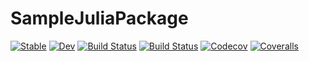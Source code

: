 # SampleJuliaPackage

[![Stable](https://img.shields.io/badge/docs-stable-blue.svg)](https://kyungminlee.github.io/SampleJuliaPackage.jl/stable)
[![Dev](https://img.shields.io/badge/docs-dev-blue.svg)](https://kyungminlee.github.io/SampleJuliaPackage.jl/dev)
[![Build Status](https://travis-ci.com/kyungminlee/SampleJuliaPackage.jl.svg?branch=master)](https://travis-ci.com/kyungminlee/SampleJuliaPackage.jl)
[![Build Status](https://ci.appveyor.com/api/projects/status/github/kyungminlee/SampleJuliaPackage.jl?svg=true)](https://ci.appveyor.com/project/kyungminlee/SampleJuliaPackage-jl)
[![Codecov](https://codecov.io/gh/kyungminlee/SampleJuliaPackage.jl/branch/master/graph/badge.svg)](https://codecov.io/gh/kyungminlee/SampleJuliaPackage.jl)
[![Coveralls](https://coveralls.io/repos/github/kyungminlee/SampleJuliaPackage.jl/badge.svg?branch=master)](https://coveralls.io/github/kyungminlee/SampleJuliaPackage.jl?branch=master)

